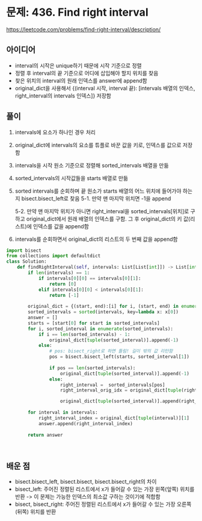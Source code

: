 # 문제: 436. Find right interval
https://leetcode.com/problems/find-right-interval/description/

## 아이디어
- interval의 시작은 unique하기 때문에 시작 기준으로 정렬
- 정렬 후 interval의 끝 기준으로 어디에 삽입해야 할지 위치를 찾음
- 찾은 위치의 interval의 원래 인덱스를 answer에 append함
- original_dict을 사용해서 {(interval 시작, interval 끝): [intervals 배열의 인덱스, right_interval의 intervals 인덱스]} 저장함

## 풀이
1. intervals에 요소가 하나인 경우 처리
2. original_dict에 intervals의 요소를 튜플로 바꾼 값을 키로, 인덱스를 값으로 저장함
3. intervals을 시작 원소 기준으로 정렬해 sorted_intervals 배열을 만듦
4. sorted_intervals의 시작값들을 starts 배열로 만듦
5. sorted intervals를 순회하며 끝 원소가 starts 배열의 어느 위치에 들어가야 하는지 bisect.bisect_left로 찾음
    5-1. 만약 맨 마지막 위치면 -1을 append
    
    5-2. 만약 맨 마지막 위치가 아니면 right_interval을 sorted_intervals[위치]로 구하고 original_dict에서 원래 배열의 인덱스를 구함. 그 후 original_dict의 키 값(리스트)에 인덱스를 값을 append함

6. intervals를 순회하면서 original_dict의 리스트의 두 번째 값을 append함
```python
import bisect
from collections import defaultdict
class Solution:
    def findRightInterval(self, intervals: List[List[int]]) -> List[int]:  
        if len(intervals) == 1:    
            if intervals[0][0] == intervals[0][1]:
                return [0]
            elif intervals[0][0] < intervals[0][1]:
                return [-1]
        
        original_dict = {(start, end):[i] for i, (start, end) in enumerate(intervals)}
        sorted_intervals = sorted(intervals, key=lambda x: x[0])
        answer = []
        starts = [start[0] for start in sorted_intervals]
        for i, sorted_interval in enumerate(sorted_intervals):
            if i == len(sorted_intervals) - 1:
                original_dict[tuple(sorted_interval)].append(-1)
            else:
                # pos: bisect_right로 하면 틀림! 길이 밖의 값 리턴함
                pos = bisect.bisect_left(starts, sorted_interval[1])
                
                if pos == len(sorted_intervals):
                    original_dict[tuple(sorted_interval)].append(-1)
                else:
                    right_interval =  sorted_intervals[pos]
                    right_interval_orig_idx = original_dict[tuple(right_interval)][0]

                    original_dict[tuple(sorted_interval)].append(right_interval_orig_idx)
                    
        for interval in intervals:
            right_interval_index = original_dict[tuple(interval)][1]
            answer.append(right_interval_index)
        
        return answer

        
```
## 배운 점
- bisect.bisect_left, bisect.bisect, bisect.bisect_right의 차이
 - bisect_left: 주어진 정렬된 리스트에서 x가 들어갈 수 있는 가장 왼쪽(앞쪽) 위치를 반환 -> 이 문제는 가능한 인덱스의 최소값 구하는 것이기에 적합함
 - bisect, bisect_right: 주어진 정렬된 리스트에서 x가 들어갈 수 있는 가장 오른쪽(뒤쪽) 위치를 반환